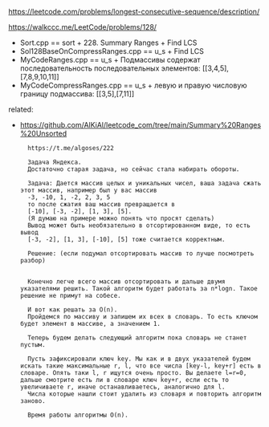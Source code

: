 https://leetcode.com/problems/longest-consecutive-sequence/description/

https://walkccc.me/LeetCode/problems/128/

- Sort.cpp == sort + 228. Summary Ranges + Find LCS
- Sol128BaseOnCompressRanges.cpp == u_s + Find LCS
- MyCodeRanges.cpp ==  u_s + Подмассивы содержат последовательность последовательных элементов: [[3,4,5],[7,8,9,10,11]]
- MyCodeCompressRanges.cpp ==  u_s + левую и правую числовую границу подмассива: [[3,5],[7,11]]

related:
* https://github.com/AlKiAl/leetcode_com/tree/main/Summary%20Ranges%20Unsorted

        https://t.me/algoses/222
        
        Задача Яндекса. 
        Достаточно старая задача, но сейчас стала набирать обороты. 
        
        Задача: Дается массив целых и уникальных чисел, ваша задача сжать этот массив, например был у вас массив 
        -3, -10, 1, -2, 2, 3, 5 
        то после сжатия ваш массив превращается в 
        [-10], [-3, -2], [1, 3], [5]. 
        (Я думаю на примере можно понять что просят сделать)
        Вывод может быть необязательно в отсортированном виде, то есть вывод 
        [-3, -2], [1, 3], [-10], [5] тоже считается корректным. 
        
        Решение: (если подумал отсортировать массив то лучше посмотреть разбор)
        
        
        Конечно легче всего массив отсортировать и дальше двумя указателями решить. Такой алгоритм будет работать за n*logn. Такое решение не примут на собесе. 
        
        И вот как решать за O(n). 
        Пройдемся по массиву и запишем их всех в словарь. То есть ключом будет элемент в массиве, а значением 1. 
        
        Теперь будем делать следующий алгоритм пока словарь не станет пустым. 
        
        Пусть зафиксировали ключ key. Мы как и в двух указателей будем искать такие максимальные r, l, что все числа [key-l, key+r] есть в словаре. Опять таки l, r ищутся очень просто. Вы делаете l=r=0, дальше смотрите есть ли в словаре ключ key+r, если есть то увеличиваете r, иначе останавливаетесь, аналогично для l. 
        Числа которые нашли стоит удалить из словаря и повторить алгоритм заново. 
        
        Время работы алгоритмы O(n).
